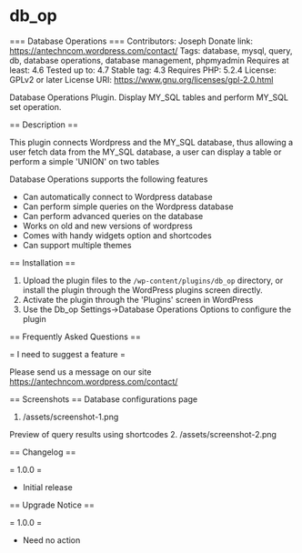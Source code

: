 # db_op
=== Database Operations ===
Contributors: Joseph
Donate link: https://antechncom.wordpress.com/contact/
Tags: database, mysql, query, db, database operations, database management, phpmyadmin
Requires at least: 4.6
Tested up to: 4.7
Stable tag: 4.3
Requires PHP: 5.2.4
License: GPLv2 or later
License URI: https://www.gnu.org/licenses/gpl-2.0.html

Database Operations Plugin. Display MY_SQL tables and perform MY_SQL set operation.

== Description ==

This plugin connects Wordpress and the MY_SQL database, thus allowing a user fetch data from the MY_SQL database, a user can display a table or perform a simple 'UNION' on two tables

Database Operations supports the following features

*   Can automatically connect to Wordpress database
*   Can perform simple queries on the Wordpress database
*   Can perform advanced queries on the database
*   Works on old and new versions of wordpress
*   Comes with handy widgets option and shortcodes 
*   Can support multiple themes 

== Installation ==

1. Upload the plugin files to the `/wp-content/plugins/db_op` directory, or install the plugin through the WordPress plugins screen directly.
2. Activate the plugin through the 'Plugins' screen in WordPress
3. Use the Db_op Settings->Database Operations Options to configure the plugin


== Frequently Asked Questions ==

= I need to suggest a feature =

Please send us a message on our site https://antechncom.wordpress.com/contact/

== Screenshots ==
Database configurations page
1. /assets/screenshot-1.png

Preview of query results using shortcodes
2. /assets/screenshot-2.png

== Changelog ==

= 1.0.0 =
* Initial release

== Upgrade Notice ==


= 1.0.0 =
* Need no action
